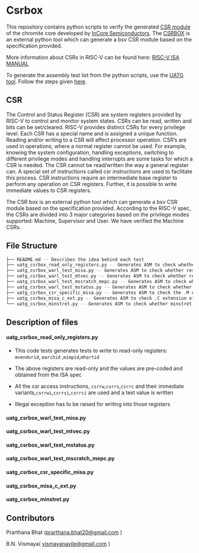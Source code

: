 # Csrbox
This repository contains python scripts to verify the generated [CSR module](https://csrbox.readthedocs.io/en/latest/) of the chromite core developed by [InCore Semiconductors](https://incoresemi.com/).
The [CSRBOX](https://csrbox.readthedocs.io/en/latest/) is an external python tool which can generate a bsv CSR module based on the specification provided.

More information about CSRs in RISC-V can be found here: [RISC-V ISA MANUAL](https://riscv.org/wp-content/uploads/2017/05/riscv-privileged-v1.10.pdf)

To generate the assembly test list from the python scripts, use the [UATG tool](https://uatg.readthedocs.io/en/stable/overview.html). Follow the steps given [here](https://uatg.readthedocs.io/en/stable/installation.html).

## CSR 
The Control and Status Register (CSR) are system registers provided by RISC-V to control and monitor system states. CSRs can be read, written and bits can be set/cleared. RISC-V provides distinct CSRs for every privilege level. Each CSR has a special name and is assigned a unique function.
Reading and/or writing to a CSR will affect processor operation. CSR’s are used in operations, where a normal register cannot be used. For example, knowing the system configuration, handling exceptions, switching to different privilege modes and handling interrupts are some tasks for which a CSR is needed. The CSR cannot be read/written the way a general register can. A special set of instructions called csr instructions are used to facilitate this process. CSR instructions require an intermediate base register to perform any operation on CSR registers. Further, it is possible to write immediate values to CSR registers. 

The CSR box is an external python tool which can generate a bsv CSR module based on the specification provided. According to the RISC-V spec, the CSRs are divided into 3 major categories based on the privilege modes supported: Machine, Supervisor and User.
We have verified the Machine CSRs.



## File Structure

```bash
├── README.md -- Describes the idea behind each test
├── uatg_csrbox_read_only_registers.py -- Generates ASM to check whether the CSRs hold the same value,even after using different csr instructions
├── uatg_csrbox_warl_test_misa.py -- Generates ASM to check whether reset value of misa matches the ISA spec
├── uatg_csrbox_warl_test_mtvec.py -- Generates ASM to check whether reset value of mtvec matches the ISA spec
├── uatg_csrbox_warl_test_mscratch_mepc.py -- Generates ASM to check whether reset value of mscratch,mepc matches the ISA spec
├── uatg_csrbox_warl_test_mstatus.py -- Generates ASM to check whether reset value of mstatus matches the ISA spec
├── uatg_csrbox_csr_specific_misa.py -- Generates ASM to check the .M extension of misa
├── uatg_csrbox_misa_c_ext.py -- Generates ASM to check .C extension of misa
└── uatg_csrbox_minstret.py -- Generates ASM to check whether minstret is being correctly incremented
```

## Description of files
#### uatg_csrbox_read_only_registers.py
- This code tests generates tests to write to read-only registers: ```mvendorid```, ```marchid``` ,```mimpid```,```mhartid```

- The above registers are read-only and the values are pre-coded and obtained from the ISA spec

- All the csr access instructions, ```csrrw```,```csrrs```,```csrrc``` and their immediate variants,```csrrwi```,```csrrsi```,```csrrci``` are used and a test value is written

- Illegal exception has to be raised for writing into those registers
#### uatg_csrbox_warl_test_misa.py

#### uatg_csrbox_warl_test_mtvec.py

#### uatg_csrbox_warl_test_mstatus.py

#### uatg_csrbox_warl_test_mscratch_mepc.py

#### uatg_csrbox_csr_specific_misa.py

#### uatg_csrbox_misa_c_ext.py

#### uatg_csrbox_minstret.py





## Contributors
Prarthana Bhat (<prarthana.bhat20@gmail.com> )

B.N. Vismaya( <vismayanavile@gmail.com> )




